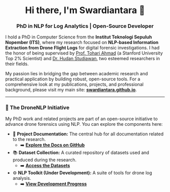 <h1 align="center">Hi there, I'm Swardiantara 👋</h1>
<h3 align="center">PhD in NLP for Log Analytics | Open-Source Developer</h3>

I hold a PhD in Computer Science from the **Institut Teknologi Sepuluh Nopember (ITS)**, where my research focused on **NLP-based Information Extraction from Drone Flight Logs** for digital forensic investigations. I had the honor of being supervised by [Prof. Tohari Ahmad](https://scholar.its.ac.id/en/persons/tohari-ahmad) (a Stanford University Top 2% Scientist) and [Dr. Hudan Studiawan](https://scholar.its.ac.id/en/persons/hudan-studiawan), two esteemed researchers in their fields.

My passion lies in bridging the gap between academic research and practical application by building robust, open-source tools. For a comprehensive look at my publications, projects, and professional background, please visit my main site: **[swardiantara.github.io](https://swardiantara.github.io)**.

---

### 🚁 The DroneNLP Initiative

My PhD work and related projects are part of an open-source initiative to advance drone forensics using NLP. You can explore the components here:

* 📖 **Project Documentation:** The central hub for all documentation related to the research.
    * ➡️ **[Explore the Docs on GitHub](https://github.com/DroneNLP/documentation)**
* 📚 **Dataset Collection:** A curated repository of datasets used and produced during the research.
    * ➡️ **[Access the Datasets](https://github.com/DroneNLP/dataset)**
* ⚙️ **NLP Toolkit (Under Development):** A suite of tools for drone log analysis.
    * ➡️ **[View Development Progress](https://github.com/DroneNLP/tools)**

